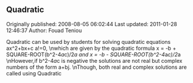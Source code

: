 ## Quadratic

Originally published: 2008-08-05 06:02:44
Last updated: 2011-01-28 12:46:37
Author: Fouad Teniou

Quadratic can be used by students for solving quadratic equations ax^2+bx+c a!=0,\nwhich are given by the quadratic formula x = -b + SQUARE-ROOT(b^2-4*a*c)/2*a and x = -b - SQUARE-ROOT(b^2-4*a*c)/2*a\nHowever,if b^2-4*a*c is negative the solutions are not real but complex numbers of the form a+bj.\nThough, both real and complex solutions are called using Quadratic